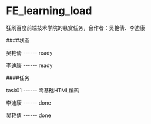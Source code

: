 ﻿# FE_learning_load
狂刷百度前端技术学院的悬赏任务，合作者：吴艳倩、李迪康

####状态

吴艳倩 ------ ready

李迪康 ------ ready

####任务

task01 ------ 零基础HTML编码

李迪康 ------ done

吴艳倩 ------ done

